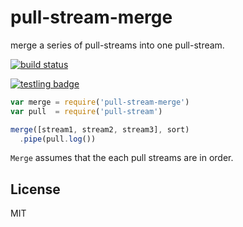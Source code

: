 # pull-stream-merge

merge a series of pull-streams into one pull-stream.

[![build status](https://secure.travis-ci.org/dominictarr/pull-stream-merge.png)](http://travis-ci.org/dominictarr/pull-stream-merge)

[![testling badge](https://ci.testling.com/dominictarr/pull-stream-merge.png)](https://ci.testling.com/dominictarr/pull-stream-merge)

``` js
var merge = require('pull-stream-merge')
var pull  = require('pull-stream')

merge([stream1, stream2, stream3], sort)
  .pipe(pull.log())
```

`Merge` assumes that the each pull streams are in order.

## License

MIT
